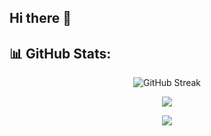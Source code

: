 ## Hi there 👋
## 📊 GitHub Stats:
<div align="center">

![GitHub Streak](https://github-readme-streak-stats.herokuapp.com/?user=atitkh&theme=highcontrast&hide_border=false)  

![](https://github-readme-stats.vercel.app/api?username=atitkh&theme=transparent&hide_border=false&include_all_commits=false&count_private=true&color=blue)
  
![](https://github-readme-stats.vercel.app/api/top-langs/?username=atitkh&theme=transparent&hide_border=false&include_all_commits=false&count_private=true&layout=compact&hide=jupyter%20notebook)

</div>
<!--
**1604016-Meherun/1604016-Meherun** is a ✨ _special_ ✨ repository because its `README.md` (this file) appears on your GitHub profile.

Here are some ideas to get you started:

- 🔭 I’m currently working on ...
- 🌱 I’m currently learning ...
- 👯 I’m looking to collaborate on ...
- 🤔 I’m looking for help with ...
- 💬 Ask me about ...
- 📫 How to reach me: ...
- 😄 Pronouns: ...
- ⚡ Fun fact: ...
-->
